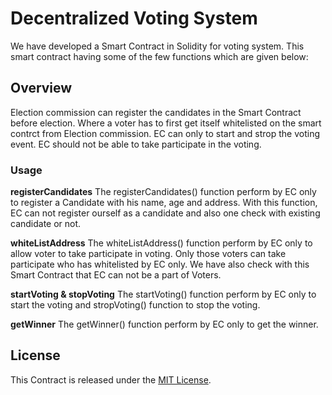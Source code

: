 # Decentralized Voting System

We have developed a Smart Contract in Solidity for voting system.  This smart contract having some of the few functions which are given below:

## Overview
Election commission can register the candidates in the Smart Contract before election.
Where a voter has to first get itself whitelisted on the smart contrct from Election commission.
EC can only to start and strop the voting event. 
EC should not be able to take participate in the voting. 

### Usage

**registerCandidates**
The registerCandidates() function perform by EC only to register a Candidate with his name, age and address.  With this function, EC can not register ourself as a candidate and also one check with existing candidate or not. 

**whiteListAddress**
The whiteListAddress() function perform by EC only to allow voter to take participate in voting. Only those voters can take participate who has whitelisted by EC only.  We have also check with this Smart Contract that EC can not be a part of Voters.

**startVoting & stopVoting**
The startVoting() function perform by EC only to start the voting and stropVoting() function to stop the voting.  

**getWinner**
The getWinner() function perform by EC only to get the winner.   

## License

This Contract is released under the [MIT License](LICENSE).

